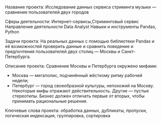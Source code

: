 Название проекта:
Исследование данных сервиса стриминга музыки — сравнение пользователей двух городов

Сферы деятельности: Интернет-сервисы,Стриминговый сервис
Направление деятельности Data Analyst
Навыки и инструменты Pandas, Python

Задачи проекта: На реальных данных c помощью библиотеки Pandas и её возможностей проверить данные и сравнить поведение и предпочтения пользователей двух столиц — Москвы и Санкт-Петербурга.

Описание проекта: Сравнение Москвы и Петербурга окружено мифами:
- Москва — мегаполис, подчинённый жёсткому ритму рабочей недели;
- Петербург — город своеобразной культуры, непохожий на Москву.
Некоторые мифы отражают действительность. Другие — пустые стереотипы. Бизнес должен отличать первые от вторых, чтобы принимать рациональные решения.

Ключевые слова проекта: обработка данных, дубликаты, пропуски, логическая индексация, группировка, сортировка